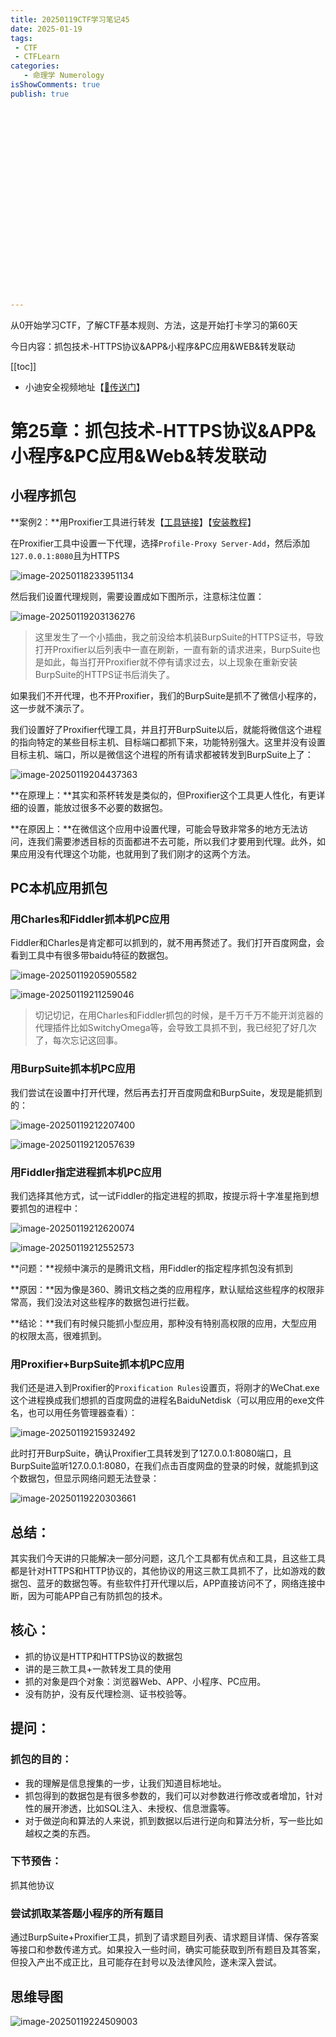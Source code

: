 ```yaml
---
title: 20250119CTF学习笔记45
date: 2025-01-19
tags:
 - CTF
 - CTFLearn
categories:
   - 命理学 Numerology
isShowComments: true
publish: true























---
```


<Boxx/>

从0开始学习CTF，了解CTF基本规则、方法，这是开始打卡学习的第60天

今日内容：抓包技术-HTTPS协议&APP&小程序&PC应用&WEB&转发联动

[[toc]]

- 小迪安全视频地址【[🔗传送门]([https://www.bilibili.com/video/BV123yAYMEwb/)】

<!-- more -->

# 第25章：抓包技术-HTTPS协议&APP&小程序&PC应用&Web&转发联动

## 小程序抓包

**案例2：**用Proxifier工具进行转发【[工具链接](https://www.proxifier.com/download/)】【[安装教程](https://www.jianshu.com/p/aec624882979)】

在Proxifier工具中设置一下代理，选择`Profile-Proxy Server-Add`，然后添加`127.0.0.1:8080`且为HTTPS

![image-20250118233951134](/img/ctfLearn/image-20250118233951134.png)

然后我们设置代理规则，需要设置成如下图所示，注意标注位置：

![image-20250119203136276](/img/ctfLearn/image-20250119203136276.png)

> 这里发生了一个小插曲，我之前没给本机装BurpSuite的HTTPS证书，导致打开Proxifier以后列表中一直在刷新，一直有新的请求进来，BurpSuite也是如此，每当打开Proxifier就不停有请求过去，以上现象在重新安装BurpSuite的HTTPS证书后消失了。

如果我们不开代理，也不开Proxifier，我们的BurpSuite是抓不了微信小程序的，这一步就不演示了。

我们设置好了Proxifier代理工具，并且打开BurpSuite以后，就能将微信这个进程的指向特定的某些目标主机、目标端口都抓下来，功能特别强大。这里并没有设置目标主机、端口，所以是微信这个进程的所有请求都被转发到BurpSuite上了：

![image-20250119204437363](/img/ctfLearn/image-20250119204437363.png)

**在原理上：**其实和茶杯转发是类似的，但Proxifier这个工具更人性化，有更详细的设置，能放过很多不必要的数据包。

**在原因上：**在微信这个应用中设置代理，可能会导致非常多的地方无法访问，连我们需要渗透目标的页面都进不去可能，所以我们才要用到代理。此外，如果应用没有代理这个功能，也就用到了我们刚才的这两个方法。



## PC本机应用抓包

### 用Charles和Fiddler抓本机PC应用

Fiddler和Charles是肯定都可以抓到的，就不用再赘述了。我们打开百度网盘，会看到工具中有很多带baidu特征的数据包。

![image-20250119205905582](/img/ctfLearn/image-20250119205905582.png)

![image-20250119211259046](/img/ctfLearn/image-20250119211259046.png)

> 切记切记，在用Charles和Fiddler抓包的时候，是千万千万不能开浏览器的代理插件比如SwitchyOmega等，会导致工具抓不到，我已经犯了好几次了，每次忘记这回事。



### 用BurpSuite抓本机PC应用

我们尝试在设置中打开代理，然后再去打开百度网盘和BurpSuite，发现是能抓到的：

![image-20250119212207400](/img/ctfLearn/image-20250119212207400.png)

![image-20250119212057639](/img/ctfLearn/image-20250119212057639.png)



### 用Fiddler指定进程抓本机PC应用

我们选择其他方式，试一试Fiddler的指定进程的抓取，按提示将十字准星拖到想要抓包的进程中：

![image-20250119212620074](/img/ctfLearn/image-20250119212620074.png)

![image-20250119212552573](/img/ctfLearn/image-20250119212552573.png)

**问题：**视频中演示的是腾讯文档，用Fiddler的指定程序抓包没有抓到

**原因：**因为像是360、腾讯文档之类的应用程序，默认赋给这些程序的权限非常高，我们没法对这些程序的数据包进行拦截。

**结论：**我们有时候只能抓小型应用，那种没有特别高权限的应用，大型应用的权限太高，很难抓到。



### 用Proxifier+BurpSuite抓本机PC应用

我们还是进入到Proxifier的`Proxification Rules`设置页，将刚才的WeChat.exe这个进程换成我们想抓的百度网盘的进程名BaiduNetdisk（可以用应用的exe文件名，也可以用任务管理器查看）：

![image-20250119215932492](/img/ctfLearn/image-20250119215932492.png)

此时打开BurpSuite，确认Proxifier工具转发到了127.0.0.1:8080端口，且BurpSuite监听127.0.0.1:8080，在我们点击百度网盘的登录的时候，就能抓到这个数据包，但显示网络问题无法登录：

![image-20250119220303661](/img/ctfLearn/image-20250119220303661.png)



## 总结：

其实我们今天讲的只能解决一部分问题，这几个工具都有优点和工具，且这些工具都是针对HTTPS和HTTP协议的，其他协议的用这三款工具抓不了，比如游戏的数据包、蓝牙的数据包等。有些软件打开代理以后，APP直接访问不了，网络连接中断，因为可能APP自己有防抓包的技术。



## 核心：

- 抓的协议是HTTP和HTTPS协议的数据包
- 讲的是三款工具+一款转发工具的使用
- 抓的对象是四个对象：浏览器Web、APP、小程序、PC应用。
- 没有防护，没有反代理检测、证书校验等。



## 提问：

### **抓包的目的：**

- 我的理解是信息搜集的一步，让我们知道目标地址。
- 抓包得到的数据包是有很多参数的，我们可以对参数进行修改或者增加，针对性的展开渗透，比如SQL注入、未授权、信息泄露等。
- 对于做逆向和算法的人来说，抓到数据以后进行逆向和算法分析，写一些比如越权之类的东西。



### 下节预告：

抓其他协议



### 尝试抓取某答题小程序的所有题目

通过BurpSuite+Proxifier工具，抓到了请求题目列表、请求题目详情、保存答案等接口和参数传递方式。如果投入一些时间，确实可能获取到所有题目及其答案，但投入产出不成正比，且可能存在封号以及法律风险，遂未深入尝试。



## 思维导图

![image-20250119224509003](/img/ctfLearn/image-20250119224509003.png)
